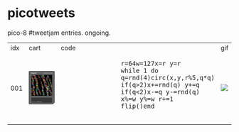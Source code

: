 # picotweets
pico-8 #tweetjam entries. ongoing.

<table>
	<tr>
		<td> idx </td> <td> cart </td> <td> code </td> <td> gif </td>
	</tr>
	<tr>
		<td> 001 </td> 
		<td> <img src="https://github.com/mattleblanc/picotweets/blob/master/001/001.png?raw=true"> </td>
		<td><pre lang="lua">
				r=64w=127x=r y=r
				while 1 do
				q=rnd(4)circ(x,y,r%5,q*q)
				if(q>2)x+=rnd(q) y+=q
				if(q<2)x-=q y-=rnd(q)
				x%=w y%=w r+=1
				flip()end 
			</pre>
		</td>
		<td> <img src="https://github.com/mattleblanc/picotweets/blob/master/001/001.gif?raw=true"> </td>
	</tr>
</table>
